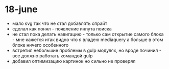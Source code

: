 # 18-june

- мало svg так что не стал добавлять спрайт
- сделал как понял - появление инпута поиска
- не стал пока делать навигацию - только сам открытие самого блока - мне кажется итак видно что я владею mediaquery а больше в этом блоке ничего особенного
- встретил небольшие проблемы в gulp модулях, но вроде починил - все должно работать командой gulp
- добавил оптимизацию картинок но сильно не проверял
